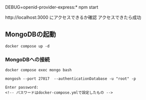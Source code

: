 DEBUG=openid-provider-express:\* npm start

http://localhost:3000 にアクセスできるか確認 アクセスできたら成功

## MongoDBの起動

```
docker compose up -d
```

### MongoDBへの接続

```
docker compose exec mongo bash

mongosh --port 27017  --authenticationDatabase -u "root" -p

Enter password:
<!-- パスワードはdocker-compose.ymlで設定したもの -->
```
